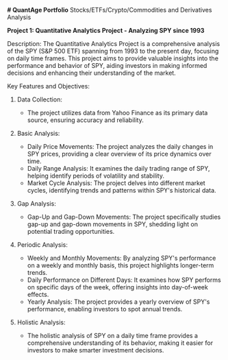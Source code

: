 **# QuantAge Portfolio**
Stocks/ETFs/Crypto/Commodities and Derivatives Analysis

**Project 1: Quantitative Analytics Project - Analyzing SPY since 1993**

Description:
The Quantitative Analytics Project is a comprehensive analysis of the SPY (S&P 500 ETF) spanning from 1993 to the present day, focusing on daily time frames. This project aims to provide valuable insights into the performance and behavior of SPY, aiding investors in making informed decisions and enhancing their understanding of the market.

Key Features and Objectives:

1. Data Collection:
   - The project utilizes data from Yahoo Finance as its primary data source, ensuring accuracy and reliability.

2. Basic Analysis:
   - Daily Price Movements: The project analyzes the daily changes in SPY prices, providing a clear overview of its price dynamics over time.
   - Daily Range Analysis: It examines the daily trading range of SPY, helping identify periods of volatility and stability.
   - Market Cycle Analysis: The project delves into different market cycles, identifying trends and patterns within SPY's historical data.

3. Gap Analysis:
   - Gap-Up and Gap-Down Movements: The project specifically studies gap-up and gap-down movements in SPY, shedding light on potential trading opportunities.
   
4. Periodic Analysis:
   - Weekly and Monthly Movements: By analyzing SPY's performance on a weekly and monthly basis, this project highlights longer-term trends.
   - Daily Performance on Different Days: It examines how SPY performs on specific days of the week, offering insights into day-of-week effects.
   - Yearly Analysis: The project provides a yearly overview of SPY's performance, enabling investors to spot annual trends.

5. Holistic Analysis:
   - The holistic analysis of SPY on a daily time frame provides a comprehensive understanding of its behavior, making it easier for investors to make smarter investment decisions.
